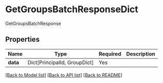 # GetGroupsBatchResponseDict

GetGroupsBatchResponse

## Properties
| Name | Type | Required | Description |
| ------------ | ------------- | ------------- | ------------- |
**data** | Dict[PrincipalId, GroupDict] | Yes |  |


[[Back to Model list]](../../../../README.md#models-v2-link) [[Back to API list]](../../../../README.md#apis-v2-link) [[Back to README]](../../../../README.md)
